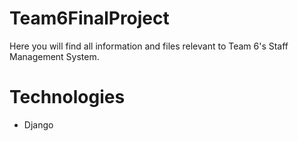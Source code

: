 # Team6FinalProject
Here you will find all information and files relevant to Team 6's Staff Management System.

# Technologies

 - Django